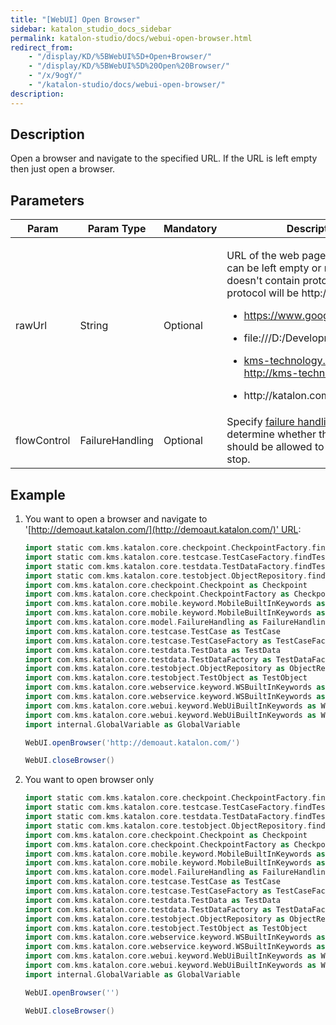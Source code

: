 ```yaml
---
title: "[WebUI] Open Browser" 
sidebar: katalon_studio_docs_sidebar
permalink: katalon-studio/docs/webui-open-browser.html 
redirect_from:
    - "/display/KD/%5BWebUI%5D+Open+Browser/"
    - "/display/KD/%5BWebUI%5D%20Open%20Browser/"
    - "/x/9ogY/"
    - "/katalon-studio/docs/webui-open-browser/"
description: 
---
```

Description
-----------

Open a browser and navigate to the specified URL. If the URL is left empty then just open a browser.

Parameters
----------

<table><thead><tr><th>Param</th><th>Param Type</th><th>Mandatory</th><th>Description</th></tr></thead><tbody><tr><td>rawUrl</td><td>String</td><td>Optional</td><td><p>URL of the web page to be opened can be left empty or null. If rawUrl doesn't contain protocol prefix, the protocol will be&nbsp;<a rel="nofollow">http://.</a>&nbsp;For example:&nbsp;</p><ul><li class="blockList"><p><a class="external-link" href="https://www.google.com" rel="nofollow">https://www.google.com</a>&nbsp;</p></li><li class="blockList"><p>file:///D:/Development/index.html&nbsp;</p></li><li class="blockList"><p><a class="external-link" href="http://kms-technology.com" rel="nofollow">kms-technology.com</a> =&gt; <a class="external-link" href="http://kms-technology.com" rel="nofollow">http://kms-technology.com</a></p></li><li class="blockList"><p><a rel="nofollow">http://katalon.com/</a>&nbsp;</p></li></ul></td></tr><tr><td>flowControl</td><td>FailureHandling</td><td>Optional</td><td>Specify <a class="external-link" href="/x/qAAM" rel="nofollow">failure handling</a> schema to determine whether the execution should be allowed to continue or stop.</td></tr></tbody></table>

Example
-------

1.  You want to open a browser and navigate to '[http://demoaut.katalon.com/](http://demoaut.katalon.com/)' URL:
    
    ```groovy
    import static com.kms.katalon.core.checkpoint.CheckpointFactory.findCheckpoint
    import static com.kms.katalon.core.testcase.TestCaseFactory.findTestCase
    import static com.kms.katalon.core.testdata.TestDataFactory.findTestData
    import static com.kms.katalon.core.testobject.ObjectRepository.findTestObject
    import com.kms.katalon.core.checkpoint.Checkpoint as Checkpoint
    import com.kms.katalon.core.checkpoint.CheckpointFactory as CheckpointFactory
    import com.kms.katalon.core.mobile.keyword.MobileBuiltInKeywords as Mobile
    import com.kms.katalon.core.mobile.keyword.MobileBuiltInKeywords as MobileBuiltInKeywords
    import com.kms.katalon.core.model.FailureHandling as FailureHandling
    import com.kms.katalon.core.testcase.TestCase as TestCase
    import com.kms.katalon.core.testcase.TestCaseFactory as TestCaseFactory
    import com.kms.katalon.core.testdata.TestData as TestData
    import com.kms.katalon.core.testdata.TestDataFactory as TestDataFactory
    import com.kms.katalon.core.testobject.ObjectRepository as ObjectRepository
    import com.kms.katalon.core.testobject.TestObject as TestObject
    import com.kms.katalon.core.webservice.keyword.WSBuiltInKeywords as WSBuiltInKeywords
    import com.kms.katalon.core.webservice.keyword.WSBuiltInKeywords as WS
    import com.kms.katalon.core.webui.keyword.WebUiBuiltInKeywords as WebUiBuiltInKeywords
    import com.kms.katalon.core.webui.keyword.WebUiBuiltInKeywords as WebUI
    import internal.GlobalVariable as GlobalVariable
    
    WebUI.openBrowser('http://demoaut.katalon.com/')
    
    WebUI.closeBrowser()
    ```
    
2.  You want to open browser only
    
    ```groovy
    import static com.kms.katalon.core.checkpoint.CheckpointFactory.findCheckpoint
    import static com.kms.katalon.core.testcase.TestCaseFactory.findTestCase
    import static com.kms.katalon.core.testdata.TestDataFactory.findTestData
    import static com.kms.katalon.core.testobject.ObjectRepository.findTestObject
    import com.kms.katalon.core.checkpoint.Checkpoint as Checkpoint
    import com.kms.katalon.core.checkpoint.CheckpointFactory as CheckpointFactory
    import com.kms.katalon.core.mobile.keyword.MobileBuiltInKeywords as Mobile
    import com.kms.katalon.core.mobile.keyword.MobileBuiltInKeywords as MobileBuiltInKeywords
    import com.kms.katalon.core.model.FailureHandling as FailureHandling
    import com.kms.katalon.core.testcase.TestCase as TestCase
    import com.kms.katalon.core.testcase.TestCaseFactory as TestCaseFactory
    import com.kms.katalon.core.testdata.TestData as TestData
    import com.kms.katalon.core.testdata.TestDataFactory as TestDataFactory
    import com.kms.katalon.core.testobject.ObjectRepository as ObjectRepository
    import com.kms.katalon.core.testobject.TestObject as TestObject
    import com.kms.katalon.core.webservice.keyword.WSBuiltInKeywords as WSBuiltInKeywords
    import com.kms.katalon.core.webservice.keyword.WSBuiltInKeywords as WS
    import com.kms.katalon.core.webui.keyword.WebUiBuiltInKeywords as WebUiBuiltInKeywords
    import com.kms.katalon.core.webui.keyword.WebUiBuiltInKeywords as WebUI
    import internal.GlobalVariable as GlobalVariable
    
    WebUI.openBrowser('')
    
    WebUI.closeBrowser()
    ```